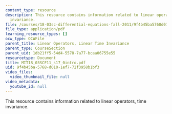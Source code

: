 ```yaml
---
content_type: resource
description: This resource contains information related to linear operators, time
  invariance.
file: /courses/18-03sc-differential-equations-fall-2011/9f4b45ba5768d0101ef772f3958b1bf3_MIT18_03SCF11_s17_0intro.pdf
file_type: application/pdf
learning_resource_types: []
ocw_type: OCWFile
parent_title: Linear Operators, Linear Time Invariance
parent_type: CourseSection
parent_uid: 1db21ff5-54d4-5578-7a77-bcaa06755e55
resourcetype: Document
title: MIT18_03SCF11_s17_0intro.pdf
uid: 9f4b45ba-5768-d010-1ef7-72f3958b1bf3
video_files:
  video_thumbnail_file: null
video_metadata:
  youtube_id: null
---
```

This resource contains information related to linear operators, time invariance.

